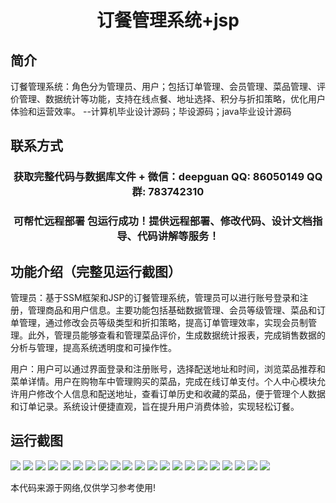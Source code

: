 <p><h1 align="center">订餐管理系统+jsp</h1></p>

## 简介
订餐管理系统：角色分为管理员、用户；包括订单管理、会员管理、菜品管理、评价管理、数据统计等功能，支持在线点餐、地址选择、积分与折扣策略，优化用户体验和运营效率。    --计算机毕业设计源码；毕设源码；java毕业设计源码


## 联系方式
<p><h3 align="center">获取完整代码与数据库文件 + 微信：deepguan QQ: 86050149 QQ群: 783742310</h3></p>
<p><h3 align="center">可帮忙远程部署 包运行成功！提供远程部署、修改代码、设计文档指导、代码讲解等服务！</h3></p>

## 功能介绍（完整见运行截图）
管理员：基于SSM框架和JSP的订餐管理系统，管理员可以进行账号登录和注册，管理商品和用户信息。主要功能包括基础数据管理、会员等级管理、菜品和订单管理，通过修改会员等级类型和折扣策略，提高订单管理效率，实现会员制管理。此外，管理员能够查看和管理菜品评价，生成数据统计报表，完成销售数据的分析与管理，提高系统透明度和可操作性。

用户：用户可以通过界面登录和注册账号，选择配送地址和时间，浏览菜品推荐和菜单详情。用户在购物车中管理购买的菜品，完成在线订单支付。个人中心模块允许用户修改个人信息和配送地址，查看订单历史和收藏的菜品，便于管理个人数据和订单记录。系统设计便捷直观，旨在提升用户消费体验，实现轻松订餐。


## 运行截图
![](img/001.jpg)
![](img/002.jpg)
![](img/003.jpg)
![](img/004.jpg)
![](img/005.jpg)
![](img/006.jpg)
![](img/007.jpg)
![](img/008.jpg)
![](img/009.jpg)
![](img/010.jpg)
![](img/011.jpg)
![](img/012.jpg)
![](img/013.jpg)
![](img/014.jpg)
![](img/015.jpg)
![](img/016.jpg)
![](img/017.jpg)
![](img/018.jpg)
![](img/019.jpg)
![](img/020.jpg)
![](img/021.jpg)

<p>本代码来源于网络,仅供学习参考使用!</p>
